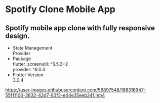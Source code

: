 # Spotify Clone Mobile App

## Spotify mobile app clone with fully responsive design.

- State Management<br>
Provider
- Package<br>
flutter_screenutil: ^5.5.3+2<br>
provider: ^6.0.3<br>
- Flutter Version<br>
3.0.4


https://user-images.githubusercontent.com/56897548/188316947-55f11106-3832-42d7-83f3-e44e35eeb241.mp4
